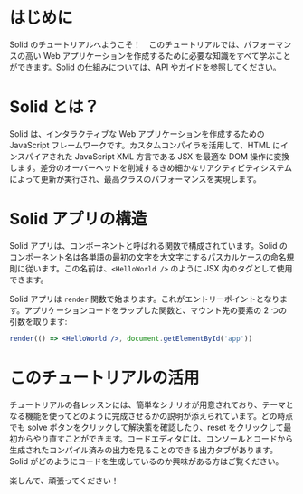 # はじめに

Solid のチュートリアルへようこそ！　このチュートリアルでは、パフォーマンスの高い Web アプリケーションを作成するために必要な知識をすべて学ぶことができます。Solid の仕組みについては、API やガイドを参照してください。

# Solid とは？

Solid は、インタラクティブな Web アプリケーションを作成するための JavaScript フレームワークです。カスタムコンパイラを活用して、HTML にインスパイアされた JavaScript XML 方言である JSX を最適な DOM 操作に変換します。差分のオーバーヘッドを削減するきめ細かなリアクティビティシステムによって更新が実行され、最高クラスのパフォーマンスを実現します。

# Solid アプリの構造

Solid アプリは、コンポーネントと呼ばれる関数で構成されています。Solid のコンポーネント名は各単語の最初の文字を大文字にするパスカルケースの命名規則に従います。この名前は、`<HelloWorld />` のように JSX 内のタグとして使用できます。

Solid アプリは `render` 関数で始まります。これがエントリーポイントとなります。アプリケーションコードをラップした関数と、マウント先の要素の 2 つの引数を取ります:

```jsx
render(() => <HelloWorld />, document.getElementById('app'))
```
# このチュートリアルの活用

チュートリアルの各レッスンには、簡単なシナリオが用意されており、テーマとなる機能を使ってどのように完成させるかの説明が添えられています。どの時点でも solve ボタンをクリックして解決策を確認したり、reset をクリックして最初からやり直すことができます。コードエディタには、コンソールとコードから生成されたコンパイル済みの出力を見ることのできる出力タブがあります。Solid がどのようにコードを生成しているのか興味がある方はご覧ください。

楽しんで、頑張ってください！
